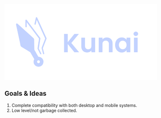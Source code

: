 <img src="https://github.com/kunai-lang/graphics/blob/main/Kunai-banner-transparent.png?raw=true"></img>

## Goals & Ideas
1. Complete compatibility with both desktop and mobile systems.
2. Low level/not garbage collected.